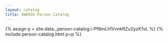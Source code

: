 ```yaml
---
layout: catalog
title: SWERIK Person Catalog
---
```

{% assign p = site.data._person-catalog.i-Pf8mLh1VvnkftZu2yzK1vL %}
{% include person-catalog.html p=p %}

